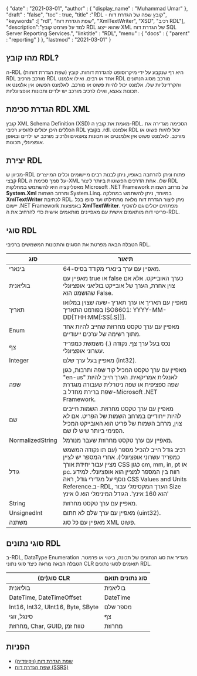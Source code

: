 {
  "date" : "2021-03-01",
  "author" : {
    "display_name" : "Muhammad Umar"
},
  "draft" : "false",
  "toc" : true,
  "title" :"RDL - קובץ שפה של הגדרת דוח",
  "keywords" :[ "rdl", "שפת הגדרת דוח", "XmlTextWriter", "XSD", "רכיב RDL"],
  "description":"למד על פורמט קובץ RDL שהוא ייצוג XML של הגדרת דוח SQL Server Reporting Services.",
  "linktitle" : "RDL",
  "menu" : {
    "docs" : {
      "parent" : "reporting"
}
},
  "lastmod" : "2021-03-01"
}

## מהו קובץ RDL? ##

ה-RDL (שפת הגדרת דוחות) היא רף שנקבע על ידי מיקרוסופט להגדרת דוחות. קובץ RDL מורכב מרכיב RDL אחד או רבים. ואילו אלמנט RDL מורכב מסוג הנתונים והקרדינליות שלו. אלמנט יכול להיות פשוט או מורכב. לאלמנט הפשוט אין אלמנט או תכונות צאצא, ואילו לרכיב מורכב יש ילדים ותכונות אופציונליות.

## הגדרת סכימת RDL XML
קובץ XML Schema Definition (XSD) מאמת את קובץ ה-RDL. הסכימה מגדירה את הכללים היכן יכולים להופיע רכיבי RDL בקובץ .rdl. אלמנט RDL יכול להיות פשוט או מורכב. לאלמנט פשוט אין אלמנטים או תכונות צאצאים ולרכיב מורכב יש ילדים ובאופן אופציונלי, תכונות.

## יצירת RDL
מכיוון ש-RDL פתוח וניתן להרחבה באופיו, ניתן לבנות רבים מיישומים וכלים המייצרים קבצי RDL על סמך סכימת ה-XML שלו. אחת הדרכים הפשוטות ביותר ליצור RDL מאפליקציה היא להשתמש במחלקות Microsoft .NET Framework של מרחב השמות **System.Xml** ומרחב השמות System.Linq. במיוחד, ניתן להשתמש במחלקה **XmlTextWriter** לכתיבת RDL. ניתן ליצור הגדרת דוח מלאה מתחילתו ועד סופו בכל יישום .NET Framework באמצעות **XmlTextWriter**. מפתחים יכולים גם להוסיף פריטי דוח מותאמים אישית עם מאפיינים מותאמים אישית כדי להרחיב את ה-RDL.

## סוגי RDL
הטבלה הבאה מפרטת את הסוגים והתכונות המשמשים ברכיבי RDL.

|סוג|תיאור|
---|---|
|בינארי | מאפיין עם ערך בינארי מקודד בסיס-64.|
|בוליאנית| מאפיין עם true או false כערך האובייקט. אלא אם צוין אחרת, הערך של אובייקט בוליאני אופציונלי שהושמט הוא False.|
|תאריך |מאפיין עם תאריך או ערך תאריך-שעה שצוין במלואו בפורמט התאריך ISO8601: YYYY-MM-DD[THH:MM[:SS[.S]]].|
|Enum |מאפיין עם ערך טקסט מחרוזת שחייב להיות אחד מתוך רשימה של ערכים ייעודיים.|
|צף |נכס בעל ערך צף. נקודה (.) משמשת כמפריד עשרוני אופציונלי.|
|Integer |מאפיין בעל ערך שלם (int32).|
|שפה | מאפיין עם ערך טקסט המכיל קוד שפה ותרבות, כגון "en-us" לאנגלית אמריקאית. הערך חייב להיות שפה ספציפית או שפה ניטרלית שעבורה מוגדרת שפת ברירת מחדל ב-Microsoft .NET Framework.|
|שם | מאפיין עם ערך טקסט מחרוזת. השמות חייבים להיות ייחודיים במרחב השמות של הפריט. אם לא צוין, מרחב השמות של פריט הוא האובייקט המכיל הפנימי ביותר שיש לו שם.|
|NormalizedString |מאפיין עם ערך טקסט מחרוזת שעבר מנורמל.|
|גודל |רכיב גודל חייב להכיל מספר (עם תו נקודה המשמש כמפריד עשרוני אופציונלי). אחרי המספר יש לציין מציין עבור יחידת אורך CSS כגון cm, mm, in, pt או pc. רווח בין המספר למציין הוא אופציונלי. למידע נוסף על מגדירי גודל, ראה CSS Values and Units Reference.ב-RDL, הערך המקסימלי עבור Size הוא 160 אינץ'. הגודל המינימלי הוא 0 אינץ'|
|String |מאפיין עם ערך טקסט מחרוזת.|
|UnsignedInt |מאפיין עם ערך שלם לא חתום (uint32).|
| משתנה | מאפיין עם כל סוג XML פשוט.|

## סוגי נתונים RDL
ב-RDL, DataType Enumeration מגדיר את סוג הנתונים של תכונה, ביטוי או פרמטר. הטבלה הבאה מראה כיצד סוגי נתוני CLR תואמים לסוגי נתונים RDL.

|סוג(ים) CLR |סוג נתונים תואם|
---|---|
|בוליאנית| בוליאנית|
|DateTime, DateTimeOffset |DateTime|
|Int16, Int32, UInt16, Byte, SByte |מספר שלם|
|סינגל, זוגי |צף|
|מחרוזת, Char, GUID, טווח זמן |מחרוזת|


## הפניות ##

- [שפת הגדרת דוח (ויקיפדיה)](https://en.wikipedia.org/wiki/Report_Definition_Language)
- [שפת הגדרת דוח (SSRS)](https://learn.microsoft.com/en-us/sql/reporting-services/reports/report-definition-language-ssrs)

